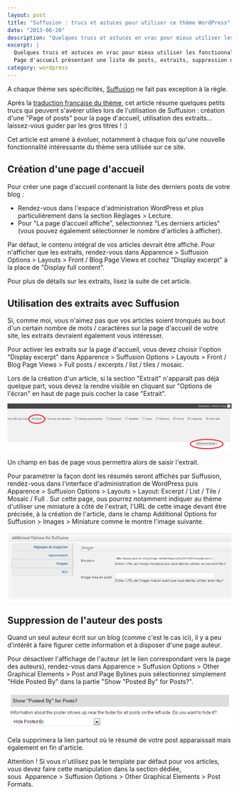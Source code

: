 ```yaml
---
layout: post
title: "Suffusion : trucs et astuces pour utiliser ce thème WordPress"
date: "2013-06-20"
description: "Quelques trucs et astuces en vrac pour mieux utiliser les fonctionnalités offertes par le thème Wordpress Suffusion : page d'''accueil, extraits..."
excerpt: |
  Quelques trucs et astuces en vrac pour mieux utiliser les fonctionnalités offertes par le thème Wordpress Suffusion.
  Page d'accueil présentant une liste de posts, extraits, suppression de l'auteur... n'hésitez pas à poser des questions au besoin !
category: wordpress
---
```


A chaque thème ses spécificités, [Suffusion](http://aquoid.com/news/themes/suffusion/ "Thème Suffusion pour Wordpress") ne fait pas exception à la règle.

Après la [traduction française du thème](/post/traduction-wordpress-suffusion-disqus/ "Traduction française de Suffusion et Disqus pour Wordpress"), cet article résume quelques petits trucs qui peuvent s'avérer utiles lors de l'utilisation de Suffusion : création d'une "Page of posts" pour la page d'accueil, utilisation des extraits... laissez-vous guider par les gros titres ! :)

Cet article est amené à évoluer, notamment à chaque fois qu'une nouvelle fonctionnalité intéressante du thème sera utilisée sur ce site.

## Création d'une page d'accueil

Pour créer une page d'accueil contenant la liste des derniers posts de votre blog :

*   Rendez-vous dans l'espace d'administration WordPress et plus particulièrement dans la section Réglages > Lecture.
*   Pour "La page d’accueil affiche", sélectionnez "Les derniers articles" (vous pouvez également sélectionner le nombre d'articles à afficher).

Par défaut, le contenu intégral de vos articles devrait être affiché. Pour n'afficher que les extraits, rendez-vous dans Apparence > Suffusion Options > Layouts > Front / Blog Page Views et cochez "Display excerpt" à la place de "Display full content".

Pour plus de détails sur les extraits, lisez la suite de cet article.

## Utilisation des extraits avec Suffusion

Si, comme moi, vous n'aimez pas que vos articles soient tronqués au bout d'un certain nombre de mots / caractères sur la page d'accueil de votre site, les extraits devraient également vous intéresser.

Pour activer les extraits sur la page d'accueil, vous devez choisir l'option "Display excerpt" dans Apparence > Suffusion Options > Layouts > Front / Blog Page Views > Full posts / excerpts / list / tiles / mosaic.

Lors de la création d'un article, si la section "Extrait" n'apparaît pas déjà quelque part, vous devez la rendre visible en cliquant sur "Options de l'écran" en haut de page puis cocher la case "Extrait".

![Activation des extraits sur WordPress](/img/uploads/activation_extraits_wordpress.png)

Un champ en bas de page vous permettra alors de saisir l'extrait.
  
Pour paramétrer la façon dont les résumés seront affichés par Suffusion, rendez-vous dans l'interface d'administration de WordPress puis Apparence > Suffusion Options > Layouts > Layout: Excerpt / List / Tile / Mosaic / Full . Sur cette page, ous pourrez notamment indiquer au thème d'utiliser une miniature à côté de l'extrait, l'URL de cette image devant être précisée, à la création de l'article, dans le champ Additional Options for Suffusion > Images > Miniature comme le montre l'image suivante.

![Ajout d'une miniature avec Suffusion](/img/uploads/miniature_suffusion.png)
  
## Suppression de l'auteur des posts
  
Quand un seul auteur écrit sur un blog (comme c'est le cas ici), il y a peu d'intérêt à faire figurer cette information et à disposer d'une page auteur.
  
Pour désactiver l'affichage de l'auteur (et le lien correspondant vers la page des auteurs), rendez-vous dans Apparence > Suffusion Options > Other Graphical Elements > Post and Page Bylines puis sélectionnez simplement "Hide Posted By" dans la partie "Show "Posted By" for Posts?".

![Cacher la mention de l'auteur dans Suffusion](/img/uploads/hide_posted_by_suffusion.png)

Cela supprimera la lien partout où le résumé de votre post apparaissait mais également en fin d'article.

Attention ! Si vous n'utilisez pas le template par défaut pour vos articles, vous devez faire cette manipulation dans la section dédiée, sous  Apparence > Suffusion Options > Other Graphical Elements > Post Formats.

